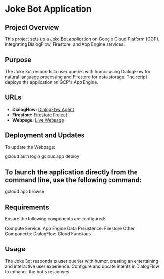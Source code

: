 # Joke Bot Application

## Project Overview

This project sets up a Joke Bot application on Google Cloud Platform (GCP), integrating DialogFlow, Firestore, and App Engine services.

## Purpose

The Joke Bot responds to user queries with humor using DialogFlow for natural language processing and Firestore for data storage. The script deploys the application on GCP's App Engine.

## URLs

- **DialogFlow:** [DialogFlow Agent](https://dialogflow.cloud.google.com/#/editAgent/iron-flash-397317/)
- **Firestore:** [Firestore Project](https://console.firebase.google.com/project/iron-flash-397317/overview)
- **Webpage:** [Live Webpage](https://iron-flash-397317.uc.r.appspot.com/)

## Deployment and Updates

To update the Webpage:

gcloud auth login
gcloud app deploy

## To launch the application directly from the command line, use the following command:
gcloud app browse

## Requirements
Ensure the following components are configured:

Compute Service: App Engine
Data Persistence: Firestore
Other Components: DialogFlow, Cloud Functions

## Usage
The Joke Bot responds to user queries with humor, creating an entertaining and interactive user experience. Configure and update intents in DialogFlow to enhance the bot's responses
